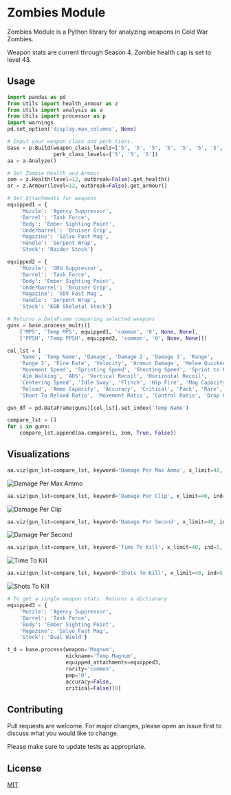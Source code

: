 # Zombies Module

Zombies Module is a Python library for analyzing weapons in Cold War Zombies.

Weapon stats are current through Season 4. Zombie health cap is set to level 43.

## Usage

```python
import pandas as pd
from Utils import health_armour as z
from Utils import analysis as a
from Utils import processor as p
import warnings
pd.set_option('display.max_columns', None) 

# Input your weapon class and perk tiers.
base = p.Build(weapon_class_levels=['5', '5', '5', '5', '5', '5', '5', '5', '5', '5'],
               perk_class_levels=['5', '5', '5'])
aa = a.Analyze()

# Set Zombie Health and Armour
zom = z.Health(level=12, outbreak=False).get_health()
ar = z.Armour(level=12, outbreak=False).get_armour()

# Set Attachments for weapons
equipped1 = {
    'Muzzle': 'Agency Suppressor',
    'Barrel': 'Task Force',
    'Body': 'Ember Sighting Point',
    'Underbarrel': 'Bruiser Grip',
    'Magazine': 'Salvo Fast Mag',
    'Handle': 'Serpent Wrap',
    'Stock': 'Raider Stock'}

equipped2 = {
    'Muzzle': 'GRU Suppressor',
    'Barrel': 'Task Force',
    'Body': 'Ember Sighting Point',
    'Underbarrel': 'Bruiser Grip',
    'Magazine': 'VDV Fast Mag',
    'Handle': 'Serpent Wrap',
    'Stock': 'KGB Skeletal Stock'}

# Returns a DataFrame comparing selected weapons
guns = base.process_multi([
    ['MP5', 'Temp MP5', equipped1, 'common', '0', None, None],
    ['PPSH', 'Temp PPSH', equipped2, 'common', '0', None, None]])

col_lst = [
    'Name', 'Temp Name', 'Damage', 'Damage 2', 'Damage 3', 'Range',
    'Range 2', 'Fire Rate', 'Velocity', 'Armour Damage', 'Melee Quickness',
    'Movement Speed', 'Sprinting Speed', 'Shooting Speed', 'Sprint to Fire',
    'Aim Walking', 'ADS', 'Vertical Recoil', 'Horizontal Recoil',
    'Centering Speed', 'Idle Sway', 'Flinch', 'Hip Fire', 'Mag Capacity',
    'Reload', 'Ammo Capacity', 'Accuracy', 'Critical', 'Pack', 'Rare',
    'Shoot To Reload Ratio', 'Movement Ratio', 'Control Ratio', 'Drop Off Ratio']

gun_df = pd.DataFrame(guns)[col_lst].set_index('Temp Name')

compare_lst = []
for i in guns:
    compare_lst.append(aa.compare(i, zom, True, False))
```

## Visualizations

```python
aa.viz(gun_lst=compare_lst, keyword='Damage Per Max Ammo', x_limit=40, ind=5, save_image=False)
```
![Damage Per Max Ammo](https://miro.medium.com/max/1280/1*jiqlsA4CpFPwBMHk93DBFw.png)
```python
aa.viz(gun_lst=compare_lst, keyword='Damage Per Clip', x_limit=40, ind=5, save_image=False)
```
![Damage Per Clip](https://miro.medium.com/max/1280/1*v1flKiPd1OuTpNM8Zda9bw.png)
```python
aa.viz(gun_lst=compare_lst, keyword='Damage Per Second', x_limit=40, ind=5, save_image=False)
```
![Damage Per Second](https://miro.medium.com/max/1280/1*Ygk3yoH5y4Lvx7Th9s5mqw.png)
```python
aa.viz(gun_lst=compare_lst, keyword='Time To Kill', x_limit=40, ind=5, save_image=False)
```
![Time To Kill](https://miro.medium.com/max/1280/1*tmtdPDrGQF4BaydbqdDjhQ.png)
```python
aa.viz(gun_lst=compare_lst, keyword='Shots To Kill', x_limit=40, ind=5, save_image=False)
```    
![Shots To Kill](https://miro.medium.com/max/1280/1*Cvj_RG31PISq9bNgo1YV5Q.png)
```python
# To get a single weapon stats. Returns a dictionary
equipped3 = {
    'Muzzle': 'Agency Suppressor',
    'Barrel': 'Task Force',
    'Body': 'Ember Sighting Point',
    'Magazine': 'Salvo Fast Mag',
    'Stock': 'Dual Wield'}

t_d = base.process(weapon='Magnum', 
                   nickname='Temp Magnum', 
                   equipped_attachments=equipped3, 
                   rarity='common',
                   pap='0',
                   accuracy=False, 
                   critical=False)[0]
```

## Contributing
Pull requests are welcome. For major changes, please open an issue first to discuss what you would like to change.

Please make sure to update tests as appropriate.

## License
[MIT](https://choosealicense.com/licenses/mit/)